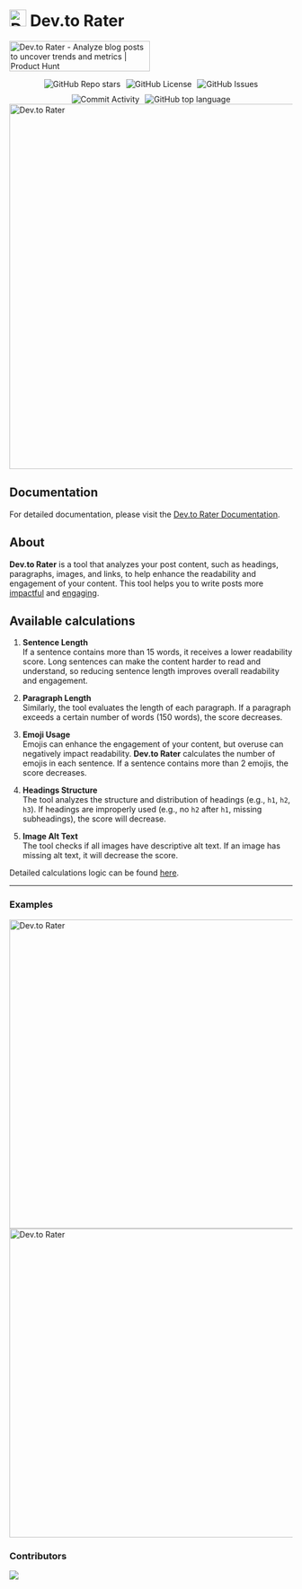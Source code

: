 # <img src="https://github.com/user-attachments/assets/1713e555-fcf3-43fe-acd7-36b52dd6d546" alt="Dev.to Rater" height="30"/> Dev.to Rater 
<a href="https://www.producthunt.com/posts/dev-to-rater-2?embed=true&utm_source=badge-featured&utm_medium=badge&utm_souce=badge-dev&#0045;to&#0045;rater&#0045;2" target="_blank"><img src="https://api.producthunt.com/widgets/embed-image/v1/featured.svg?post_id=873037&theme=light&t=1739440944617" alt="Dev&#0046;to&#0032;Rater - Analyze&#0032;blog&#0032;posts&#0032;to&#0032;uncover&#0032;trends&#0032;and&#0032;metrics | Product Hunt" style="width: 250px; height: 54px;" width="250" height="54" /></a>
<div style="display: flex; justify-content: center; gap: 10px; flex-wrap: wrap;">
<img src="https://img.shields.io/github/stars/perisicnikola37/dev-to-post-rater" alt="GitHub Repo stars" />
<img src="https://img.shields.io/github/license/perisicnikola37/dev-to-post-rater" alt="GitHub License" />
<img src="https://img.shields.io/github/issues/perisicnikola37/dev-to-post-rater" alt="GitHub Issues" />
<img src="https://img.shields.io/github/commit-activity/m/perisicnikola37/dev-to-post-rater" alt="Commit Activity" />
<img alt="GitHub top language" src="https://img.shields.io/github/languages/top/perisicnikola37/dev-to-rater">
</div>

<img width="650" alt="Dev.to Rater" src="https://github.com/user-attachments/assets/798552e2-d1d5-425d-b5df-60e0e099cf30" />

## Documentation

For detailed documentation, please visit the [Dev.to Rater Documentation](https://docs.dev-to-rater.xyz).

## About

**Dev.to Rater** is a tool that analyzes your post content, such as headings, paragraphs, images, and links, to help enhance the readability and engagement of your content. 
This tool helps you to write posts more <ins>impactful</ins> and <ins>engaging</ins>.

## Available calculations

1. **Sentence Length**  
   If a sentence contains more than 15 words, it receives a lower readability score. Long sentences can make the content harder to read and understand, so reducing sentence length improves overall readability and engagement.

2. **Paragraph Length**  
   Similarly, the tool evaluates the length of each paragraph. If a paragraph exceeds a certain number of words (150 words), the score decreases.

3. **Emoji Usage**  
   Emojis can enhance the engagement of your content, but overuse can negatively impact readability. **Dev.to Rater** calculates the number of emojis in each sentence. If a sentence contains more than 2 emojis, the score decreases.

4. **Headings Structure**  
   The tool analyzes the structure and distribution of headings (e.g., `h1`, `h2`, `h3`). If headings are improperly used (e.g., no `h2` after `h1`, missing subheadings), the score will decrease.

5. **Image Alt Text**  
   The tool checks if all images have descriptive alt text. If an image has missing alt text, it will decrease the score.

Detailed calculations logic can be found [here](https://docs.dev-to-rater.xyz/versions/v2/api-reference/introduction).

<hr/>

### Examples

<img width="550" alt="Dev.to Rater" src="https://github.com/user-attachments/assets/a2e687ec-126b-4e22-94e6-a9d280c0343f" />

<img width="550" alt="Dev.to Rater" src="https://github.com/user-attachments/assets/08a439b4-bd16-4c84-b3e7-59c702aa510b" />


### Contributors

<a href="https://github.com/perisicnikola37/dev-to-rater/graphs/contributors">
  <img src="https://contrib.rocks/image?repo=perisicnikola37/dev-to-rater" />
</a>
